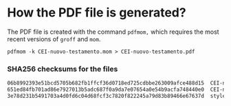 # How the PDF file is generated?
The PDF file is created with the command `pdfmom,` which requires the most recent versions of `groff` and `mom`.

```shell
pdfmom -k CEI-nuovo-testamento.mom > CEI-nuovo-testamento.pdf
```

### SHA256 checksums for the files
```txt
06b8992393e51bcd5705b682fb1ffcf36d0718ed725cdbbe263009afce488d15  CEI-nuovo-testamento.mom
651ed84fb701ad86e7927013b5adc687f0a9da7e07654a0e54b9acfa748440e0  CEI-nuovo-testamento.pdf
3e78d231b5491703a4d0fd6c04d68fcf3c7820f822245a79d83b89466e67637d  stylesheet.mom
```
